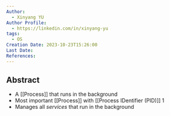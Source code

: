 ```yaml
---
Author:
  - Xinyang YU
Author Profile:
  - https://linkedin.com/in/xinyang-yu
tags:
  - OS
Creation Date: 2023-10-23T15:26:00
Last Date: 
References:
---
```

## Abstract
- A [[Process]] that runs in the background
- Most important [[Process]] with [[Process IDentifier (PID)]] 1
- Manages all *services* that run in the background